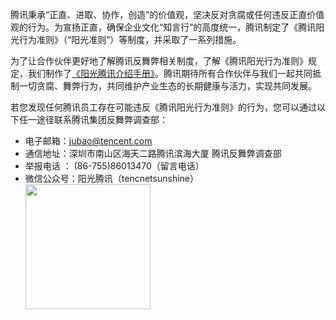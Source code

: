 腾讯秉承“正直、进取、协作，创造”的价值观，坚决反对贪腐或任何违反正直价值观的行为。为宣扬正直，确保企业文化“知言行”的高度统一，腾讯制定了《腾讯阳光行为准则》（“阳光准则”）等制度，并采取了一系列措施。

为了让合作伙伴更好地了解腾讯反舞弊相关制度，了解《腾讯阳光行为准则》规定，我们制作了[《阳光腾讯介绍手册》](https://mp.weixin.qq.com/s/lfKVwL2dRTgZZPIAOGNYdQ)。腾讯期待所有合作伙伴与我们一起共同抵制一切贪腐、舞弊行为，共同维护产业生态的长期健康与活力，实现共同发展。

若您发现任何腾讯员工存在可能违反《腾讯阳光行为准则》的行为，您可以通过以下任一途径联系腾讯集团反舞弊调查部：
- 电子邮箱：jubao@tencent.com
- 通信地址：深圳市南山区海天二路腾讯滨海大厦 腾讯反舞弊调查部
- 举报电话 ： (86-755)86013470（留言电话）
- 微信公众号：阳光腾讯（tencnetsunshine）<br><img src="https://qcloudimg.tencent-cloud.cn/raw/0ba03e1357ea0d82edbaee713753f035.jpg" width="200px">
